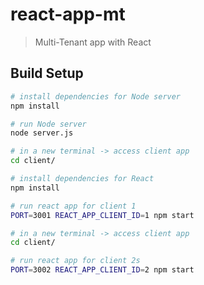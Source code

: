 # react-app-mt

> Multi-Tenant app with React

## Build Setup

``` bash
# install dependencies for Node server
npm install

# run Node server
node server.js

# in a new terminal -> access client app
cd client/

# install dependencies for React
npm install

# run react app for client 1
PORT=3001 REACT_APP_CLIENT_ID=1 npm start

# in a new terminal -> access client app
cd client/

# run react app for client 2s
PORT=3002 REACT_APP_CLIENT_ID=2 npm start
```
